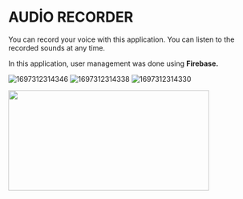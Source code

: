 # AUDİO RECORDER

You can record your voice with this application. You can listen to the recorded sounds at any time.



In this application, user management was done using **Firebase.**



![1697312314346](https://github.com/serkan1st1/Audio_Recorder/assets/83124299/f42bda49-459a-4520-ab13-10f984a0a0e0)
![1697312314338](https://github.com/serkan1st1/Audio_Recorder/assets/83124299/95daa8ee-cdaa-4ec9-935c-e7b7d081783d)
![1697312314330](https://github.com/serkan1st1/Audio_Recorder/assets/83124299/b8acac5b-67ff-4065-b9a9-f82cf11eb537)

<img src="https://github.com/serkan1st1/Audio_Recorder/assets/83124299/f42bda49-459a-4520-ab13-10f984a0a0e0" width="400" height="200">
